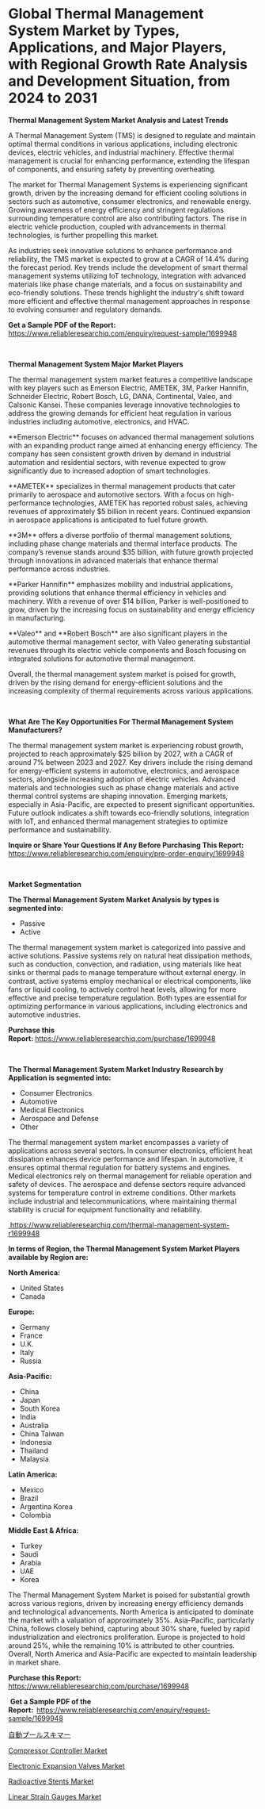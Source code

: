 <p><h1>Global Thermal Management System Market by Types, Applications, and Major Players, with Regional Growth Rate Analysis and Development Situation, from 2024 to 2031</h1></p><p><strong>Thermal Management System Market Analysis and Latest Trends</strong></p>
<p><p>A Thermal Management System (TMS) is designed to regulate and maintain optimal thermal conditions in various applications, including electronic devices, electric vehicles, and industrial machinery. Effective thermal management is crucial for enhancing performance, extending the lifespan of components, and ensuring safety by preventing overheating. </p><p>The market for Thermal Management Systems is experiencing significant growth, driven by the increasing demand for efficient cooling solutions in sectors such as automotive, consumer electronics, and renewable energy. Growing awareness of energy efficiency and stringent regulations surrounding temperature control are also contributing factors. The rise in electric vehicle production, coupled with advancements in thermal technologies, is further propelling this market. </p><p>As industries seek innovative solutions to enhance performance and reliability, the TMS market is expected to grow at a CAGR of 14.4% during the forecast period. Key trends include the development of smart thermal management systems utilizing IoT technology, integration with advanced materials like phase change materials, and a focus on sustainability and eco-friendly solutions. These trends highlight the industry's shift toward more efficient and effective thermal management approaches in response to evolving consumer and regulatory demands.</p></p>
<p><strong>Get a Sample PDF of the Report:&nbsp;</strong> <a href="https://www.reliableresearchiq.com/enquiry/request-sample/1699948?utm_campaign=1102&utm_medium=2&utm_source=Github&utm_content=ia&utm_term=21102024&utm_id=thermal-management-system">https://www.reliableresearchiq.com/enquiry/request-sample/1699948</a></p>
<p>&nbsp;</p>
<p><strong>Thermal Management System Major Market Players</strong></p>
<p><p>The thermal management system market features a competitive landscape with key players such as Emerson Electric, AMETEK, 3M, Parker Hannifin, Schneider Electric, Robert Bosch, LG, DANA, Continental, Valeo, and Calsonic Kansei. These companies leverage innovative technologies to address the growing demands for efficient heat regulation in various industries including automotive, electronics, and HVAC.</p><p>**Emerson Electric** focuses on advanced thermal management solutions with an expanding product range aimed at enhancing energy efficiency. The company has seen consistent growth driven by demand in industrial automation and residential sectors, with revenue expected to grow significantly due to increased adoption of smart technologies.</p><p>**AMETEK** specializes in thermal management products that cater primarily to aerospace and automotive sectors. With a focus on high-performance technologies, AMETEK has reported robust sales, achieving revenues of approximately $5 billion in recent years. Continued expansion in aerospace applications is anticipated to fuel future growth.</p><p>**3M** offers a diverse portfolio of thermal management solutions, including phase change materials and thermal interface products. The company’s revenue stands around $35 billion, with future growth projected through innovations in advanced materials that enhance thermal performance across industries.</p><p>**Parker Hannifin** emphasizes mobility and industrial applications, providing solutions that enhance thermal efficiency in vehicles and machinery. With a revenue of over $14 billion, Parker is well-positioned to grow, driven by the increasing focus on sustainability and energy efficiency in manufacturing.</p><p>**Valeo** and **Robert Bosch** are also significant players in the automotive thermal management sector, with Valeo generating substantial revenues through its electric vehicle components and Bosch focusing on integrated solutions for automotive thermal management.</p><p>Overall, the thermal management system market is poised for growth, driven by the rising demand for energy-efficient solutions and the increasing complexity of thermal requirements across various applications.</p></p>
<p>&nbsp;</p>
<p><strong>What Are The Key Opportunities For Thermal Management System Manufacturers?</strong></p>
<p><p>The thermal management system market is experiencing robust growth, projected to reach approximately $25 billion by 2027, with a CAGR of around 7% between 2023 and 2027. Key drivers include the rising demand for energy-efficient systems in automotive, electronics, and aerospace sectors, alongside increasing adoption of electric vehicles. Advanced materials and technologies such as phase change materials and active thermal control systems are shaping innovation. Emerging markets, especially in Asia-Pacific, are expected to present significant opportunities. Future outlook indicates a shift towards eco-friendly solutions, integration with IoT, and enhanced thermal management strategies to optimize performance and sustainability.</p></p>
<p><strong>Inquire or Share Your Questions If Any Before Purchasing This Report:</strong> <a href="https://www.reliableresearchiq.com/enquiry/pre-order-enquiry/1699948?utm_campaign=1102&utm_medium=2&utm_source=Github&utm_content=ia&utm_term=21102024&utm_id=thermal-management-system">https://www.reliableresearchiq.com/enquiry/pre-order-enquiry/1699948</a></p>
<p>&nbsp;</p>
<p><strong>Market Segmentation</strong></p>
<p><strong>The Thermal Management System Market Analysis by types is segmented into:</strong></p>
<p><ul><li>Passive</li><li>Active</li></ul></p>
<p><p>The thermal management system market is categorized into passive and active solutions. Passive systems rely on natural heat dissipation methods, such as conduction, convection, and radiation, using materials like heat sinks or thermal pads to manage temperature without external energy. In contrast, active systems employ mechanical or electrical components, like fans or liquid cooling, to actively control heat levels, allowing for more effective and precise temperature regulation. Both types are essential for optimizing performance in various applications, including electronics and automotive industries.</p></p>
<p><strong>Purchase this Report:&nbsp;</strong><a href="https://www.reliableresearchiq.com/purchase/1699948?utm_campaign=1102&utm_medium=2&utm_source=Github&utm_content=ia&utm_term=21102024&utm_id=thermal-management-system">https://www.reliableresearchiq.com/purchase/1699948</a></p>
<p>&nbsp;</p>
<p><strong>The Thermal Management System Market Industry Research by Application is segmented into:</strong></p>
<p><ul><li>Consumer Electronics</li><li>Automotive</li><li>Medical Electronics</li><li>Aerospace and Defense</li><li>Other</li></ul></p>
<p><p>The thermal management system market encompasses a variety of applications across several sectors. In consumer electronics, efficient heat dissipation enhances device performance and lifespan. In automotive, it ensures optimal thermal regulation for battery systems and engines. Medical electronics rely on thermal management for reliable operation and safety of devices. The aerospace and defense sectors require advanced systems for temperature control in extreme conditions. Other markets include industrial and telecommunications, where maintaining thermal stability is crucial for equipment functionality and reliability.</p></p>
<p><a href="https://www.reliableresearchiq.com/thermal-management-system-r1699948?utm_campaign=1102&utm_medium=2&utm_source=Github&utm_content=ia&utm_term=21102024&utm_id=thermal-management-system">&nbsp;https://www.reliableresearchiq.com/thermal-management-system-r1699948</a></p>
<p><strong>In terms of Region, the Thermal Management System Market Players available by Region are:</strong></p>
<p>
    <p> <strong> North America: </strong>
        <ul>
            <li>United States</li>
            <li>Canada</li>
        </ul>
        </p> 
    <p> <strong> Europe: </strong>
        <ul>
            <li>Germany</li>
            <li>France</li>
            <li>U.K.</li>
            <li>Italy</li>
            <li>Russia</li>
        </ul>
        </p> 
    <p> <strong> Asia-Pacific: </strong>
        <ul>
            <li>China</li>
            <li>Japan</li>
            <li>South Korea</li>
            <li>India</li>
            <li>Australia</li>
            <li>China Taiwan</li>
            <li>Indonesia</li>
            <li>Thailand</li>
            <li>Malaysia</li>
        </ul>
        </p> 
    <p> <strong> Latin America: </strong>
        <ul>
            <li>Mexico</li>
            <li>Brazil</li>
            <li>Argentina Korea</li>
            <li>Colombia</li>
        </ul>
        </p> 
    <p> <strong> Middle East & Africa: </strong>
        <ul>
            <li>Turkey</li>
            <li>Saudi</li>
            <li>Arabia</li>
            <li>UAE</li>
            <li>Korea</li>
        </ul>
    </p>
    </p>
<p><p>The Thermal Management System Market is poised for substantial growth across various regions, driven by increasing energy efficiency demands and technological advancements. North America is anticipated to dominate the market with a valuation of approximately 35%. Asia-Pacific, particularly China, follows closely behind, capturing about 30% share, fueled by rapid industrialization and electronics proliferation. Europe is projected to hold around 25%, while the remaining 10% is attributed to other countries. Overall, North America and Asia-Pacific are expected to maintain leadership in market share.</p></p>
<p><strong>Purchase this Report: </strong><a href="https://www.reliableresearchiq.com/purchase/1699948?utm_campaign=1102&utm_medium=2&utm_source=Github&utm_content=ia&utm_term=21102024&utm_id=thermal-management-system">https://www.reliableresearchiq.com/purchase/1699948</a></p>
<p>&nbsp;<strong>Get a Sample PDF of the Report:&nbsp;&nbsp;</strong><a href="https://www.reliableresearchiq.com/enquiry/request-sample/1699948?utm_campaign=1102&utm_medium=2&utm_source=Github&utm_content=ia&utm_term=21102024&utm_id=thermal-management-system">https://www.reliableresearchiq.com/enquiry/request-sample/1699948</a></p>
<p><strong></strong></p>
<p><p><a href="https://github.com/mohamedbakry57/Market-Research-Report-List-6/blob/main/102354919694.md?utm_campaign=1102&utm_medium=2&utm_source=Github&utm_content=ia&utm_term=21102024&utm_id=thermal-management-system">自動プールスキマー</a></p><p><a href="https://github.com/ibbiechinotit/Market-Research-Report-List-1/blob/main/compressor-controller-market.md?utm_campaign=1102&utm_medium=2&utm_source=Github&utm_content=ia&utm_term=21102024&utm_id=thermal-management-system">Compressor Controller Market</a></p><p><a href="https://github.com/elseludvikoh/Market-Research-Report-List-1/blob/main/electronic-expansion-valves-market.md?utm_campaign=1102&utm_medium=2&utm_source=Github&utm_content=ia&utm_term=21102024&utm_id=thermal-management-system">Electronic Expansion Valves Market</a></p><p><a href="https://www.linkedin.com/pulse/market-forecasting-change-global-radioactive-stents-dynamics-1m3le?utm_campaign=1102&utm_medium=2&utm_source=Github&utm_content=ia&utm_term=21102024&utm_id=thermal-management-system">Radioactive Stents Market</a></p><p><a href="https://issuu.com/reportprime-2/docs/linear-strain-gauges-market-size-20_4611cdcf710268?utm_campaign=1102&utm_medium=2&utm_source=Github&utm_content=ia&utm_term=21102024&utm_id=thermal-management-system">Linear Strain Gauges Market</a></p></p>